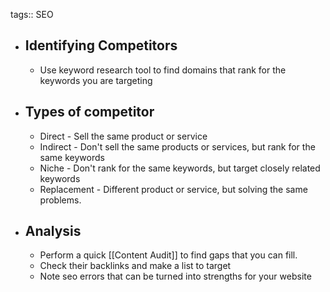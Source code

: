tags:: SEO

- ## Identifying Competitors
	- Use keyword research tool to find domains that rank for the keywords you are targeting
- ## Types of competitor
	- Direct - Sell the same product or service
	- Indirect - Don't sell the same products or services, but rank for the same keywords
	- Niche - Don't rank for the same keywords, but target closely related keywords
	- Replacement - Different product or service, but solving the same problems.
- ## Analysis
	- Perform a quick [[Content Audit]] to find gaps that you can fill.
	- Check their backlinks and make a list to target
	- Note seo errors that can be turned into strengths for your website